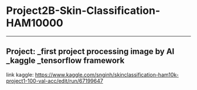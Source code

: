 # Project2B-Skin-Classification-HAM10000
---
Project:
_first project processing image by AI
_kaggle
_tensorflow framework
---
link kaggle: https://www.kaggle.com/snginh/skinclassification-ham10k-project1-100-val-acc/edit/run/67199647
